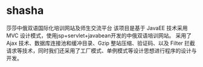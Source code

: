 # shasha
莎莎中俄双语国际化培训网站及师生交流平台
该项目是基于 JavaEE 技术采用 MVC 设计模式，使用jsp+servlet+javabean开发的中俄双语培训网站。
采用了 Ajax 技术、数据库连接池和缓冲目录、Gzip
整站压缩、验证码、以及 Filter 拦截请求等技术，同时我们还采用了工厂模式、单例模式等设计思想进行程序的设计与开发。
